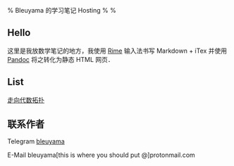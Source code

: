 % Bleuyama 的学习笔记 Hosting
%
%

## Hello
这里是我放数学笔记的地方，我使用 [Rime](https://rime.im/) 输入法书写 Markdown + iTex 并使用 [Pandoc](https://pandoc.org/) 将之转化为静态 HTML 网页．

## List
[走向代数拓扑](./Notes/Algebraic-Topology/)

## 联系作者
Telegram [bleuyama](https://t.me/bleuyama/)

E-Mail bleuyama[this is where you should put @]protonmail.com
